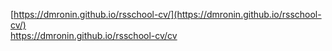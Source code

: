 [https://dmronin.github.io/rsschool-cv/](https://dmronin.github.io/rsschool-cv/)  
https://dmronin.github.io/rsschool-cv/cv
